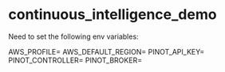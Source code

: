 # continuous_intelligence_demo

Need to set the following env variables:

AWS_PROFILE=
AWS_DEFAULT_REGION=
PINOT_API_KEY=
PINOT_CONTROLLER=
PINOT_BROKER=